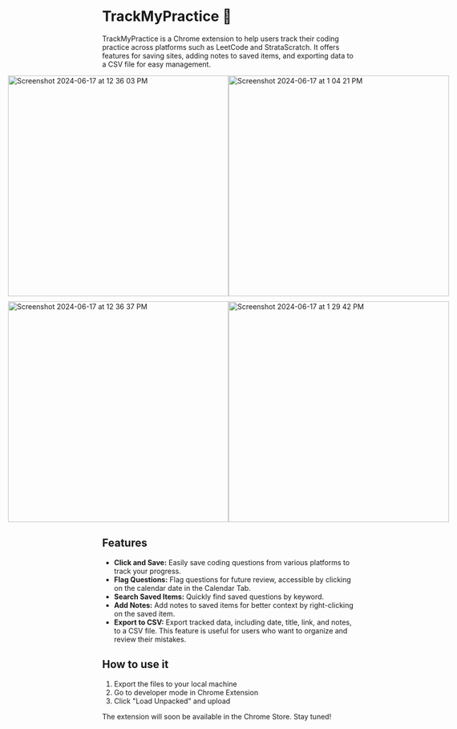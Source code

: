 # TrackMyPractice 🎯
TrackMyPractice is a Chrome extension to help users track their coding practice across platforms such as LeetCode and StrataScratch. It offers features for saving sites, adding notes to saved items, and exporting data to a CSV file for easy management.



<div style="display: flex; flex-wrap: wrap; justify-content: center; align-items: center; gap: 10px;">
  <div style="flex: 1 1 45%; display: flex; justify-content: center;">
    <img src="https://github.com/Chloehongrd/TrackMyPractice/assets/172913904/974a23d1-ec43-4e76-b3dc-d9e197d3809d" alt="Screenshot 2024-06-17 at 12 36 03 PM" style="height: 440px; object-fit: cover; width: auto;">
    <img src="https://github.com/Chloehongrd/TrackMyPractice_ChromeExtension/assets/172913904/9db6f76c-1cac-4171-8ad1-db7d81c229cc" alt="Screenshot 2024-06-17 at 1 04 21 PM" style="height: 440px; object-fit: cover; width: auto;">
  </div>
  <div style="flex: 1 1 45%; display: flex; justify-content: center;">
    <img src="https://github.com/Chloehongrd/TrackMyPractice/assets/172913904/3379ab5c-10fc-4d9b-a147-e157f103808f" alt="Screenshot 2024-06-17 at 12 36 37 PM" style="height: 440px; object-fit: cover; width: auto;">
    <img src="https://github.com/Chloehongrd/TrackMyPractice_ChromeExtension/assets/172913904/69770206-efd5-4ebe-8f15-5f981661311c" alt="Screenshot 2024-06-17 at 1 29 42 PM" style="height: 440px; object-fit: cover; width: auto;">
  </div>
</div>


## Features
- **Click and Save:** Easily save coding questions from various platforms to track your progress.
- **Flag Questions:** Flag questions for future review, accessible by clicking on the calendar date in the Calendar Tab.
- **Search Saved Items:** Quickly find saved questions by keyword.
- **Add Notes:** Add notes to saved items for better context by right-clicking on the saved item. 
- **Export to CSV:** Export tracked data, including date, title, link, and notes, to a CSV file. This feature is useful for users who want to organize and review their mistakes.

## How to use it
1. Export the files to your local machine
2. Go to developer mode in Chrome Extension
3. Click "Load Unpacked" and upload

The extension will soon be available in the Chrome Store. Stay tuned!



